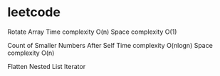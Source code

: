 # leetcode
Rotate Array
Time complexity O(n)
Space complexity O(1)

Count of Smaller Numbers After Self
Time complexity O(nlogn)
Space complexity O(n)

Flatten Nested List Iterator
